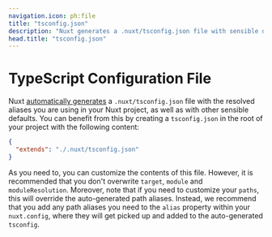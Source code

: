 ```yaml
---
navigation.icon: ph:file
title: "tsconfig.json"
description: "Nuxt generates a .nuxt/tsconfig.json file with sensible defaults and your aliases."
head.title: "tsconfig.json"
---
```


# TypeScript Configuration File

Nuxt [automatically generates](/guide/concepts/typescript) a `.nuxt/tsconfig.json` file with the resolved aliases you are using in your Nuxt project, as well as with other sensible defaults. You can benefit from this by creating a `tsconfig.json` in the root of your project with the following content:

```json
{
  "extends": "./.nuxt/tsconfig.json"
}
```

As you need to, you can customize the contents of this file. However, it is recommended that you don't overwrite `target`, `module` and `moduleResolution`. Moreover, note that if you need to customize your `paths`, this will override the auto-generated path aliases. Instead, we recommend that you add any path aliases you need to the `alias` property within your `nuxt.config`, where they will get picked up and added to the auto-generated `tsconfig`.
